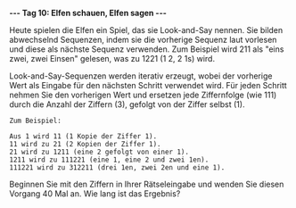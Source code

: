 **--- Tag 10: Elfen schauen, Elfen sagen ---**

Heute spielen die Elfen ein Spiel, das sie Look-and-Say nennen. Sie bilden abwechselnd Sequenzen, indem sie die
vorherige Sequenz laut vorlesen und diese als nächste Sequenz verwenden. Zum Beispiel wird 211 als "eins zwei, zwei
Einsen" gelesen, was zu 1221 (1 2, 2 1s) wird.

Look-and-Say-Sequenzen werden iterativ erzeugt, wobei der vorherige Wert als Eingabe für den nächsten Schritt verwendet
wird. Für jeden Schritt nehmen Sie den vorherigen Wert und ersetzen jede Ziffernfolge (wie 111) durch die Anzahl der
Ziffern (3), gefolgt von der Ziffer selbst (1).

```
Zum Beispiel:

Aus 1 wird 11 (1 Kopie der Ziffer 1).
11 wird zu 21 (2 Kopien der Ziffer 1).
21 wird zu 1211 (eine 2 gefolgt von einer 1).
1211 wird zu 111221 (eine 1, eine 2 und zwei 1en).
111221 wird zu 312211 (drei 1en, zwei 2en und eine 1).
```

Beginnen Sie mit den Ziffern in Ihrer Rätseleingabe und wenden Sie diesen Vorgang 40 Mal an.
Wie lang ist das Ergebnis?
